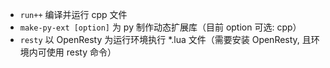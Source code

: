 
- `run++` 编译并运行 cpp 文件
- `make-py-ext [option]` 为 py 制作动态扩展库（目前 option 可选: cpp）
- `resty` 以 OpenResty 为运行环境执行 \*.lua 文件（需要安装 OpenResty, 且环境内可使用 resty 命令）
